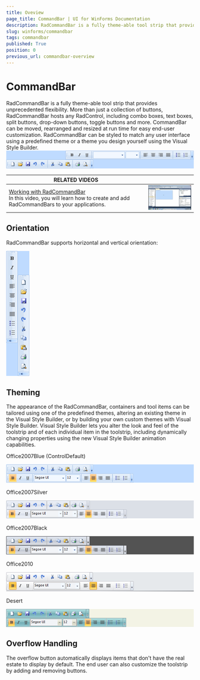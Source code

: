 ```yaml
---
title: Oveview
page_title: CommandBar | UI for WinForms Documentation
description: RadCommandBar is a fully theme-able tool strip that provides unprecedented flexibility.
slug: winforms/commandbar
tags: commandbar
published: True
position: 0
previous_url: commandbar-overview
---
```


# CommandBar



RadCommandBar is a fully theme-able tool strip that provides unprecedented flexibility. More than just a collection of buttons, RadCommandBar hosts any RadControl, including combo boxes, text boxes, split buttons, drop-down buttons, toggle buttons and more. CommandBar can be moved, rearranged and resized at run time for easy end-user customization. RadCommandBar can be styled to match any user interface using a predefined theme or a theme you design yourself using the Visual Style Builder. ![commandbar-overview 001](images/commandbar-overview001.png)


| RELATED VIDEOS |  |
| ------ | ------ |
|[Working with RadCommandBar](http://www.telerik.com/videos/winforms/working-with-radcommandbar-for-winforms)<br>In this video, you will learn how to create and add RadCommandBars to your applications.|![command-bar-working-with-command-bar-video](images/command-bar-working-with-command-bar-video.png)|

## Orientation

RadCommandBar supports horizontal and vertical orientation:

![commandbar-overview 002](images/commandbar-overview002.png)

## Theming

The appearance of the RadCommandBar, containers and tool items can be tailored using one of the predefined themes, altering an existing theme in the Visual Style Builder, or by building your own custom themes with Visual Style Builder. Visual Style Builder lets you alter the look and feel of the toolstrip and of each individual item in the toolstrip, including dynamically changing properties using the new Visual Style Builder animation capabilities.
        
Office2007Blue (ControlDefault)

![commandbar-overview 003](images/commandbar-overview003.png)

Office2007Silver

![commandbar-overview 006](images/commandbar-overview006.png)

Office2007Black

![commandbar-overview 007](images/commandbar-overview007.png)

Office2010

![commandbar-overview 004](images/commandbar-overview004.png)

Desert

![commandbar-overview 005](images/commandbar-overview005.png)

## Overflow Handling

The overflow button automatically displays items that don't have the real estate to display by default. The end user can also customize the toolstrip by adding and removing buttons.
        
